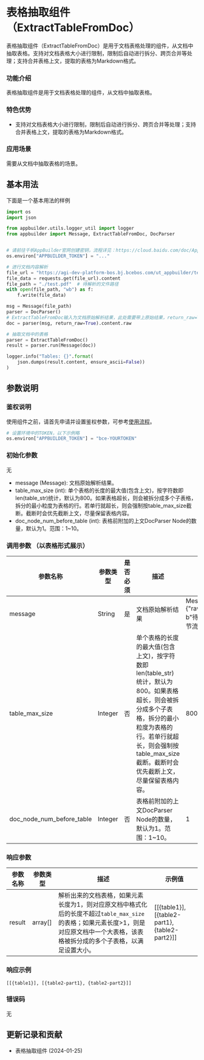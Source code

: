 # 表格抽取组件（ExtractTableFromDoc）

表格抽取组件（ExtractTableFromDoc）是用于文档表格处理的组件，从文档中抽取表格。支持对文档表格大小进行限制，限制后自动进行拆分、跨页合并等处理；支持合并表格上文，提取的表格为Markdown格式。

### 功能介绍
表格抽取组件是用于文档表格处理的组件，从文档中抽取表格。

### 特色优势
* 支持对文档表格大小进行限制，限制后自动进行拆分、跨页合并等处理；支持合并表格上文，提取的表格为Markdown格式。

### 应用场景
需要从文档中抽取表格的场景。

## 基本用法
下面是一个基本用法的样例

```python
import os
import json

from appbuilder.utils.logger_util import logger
from appbuilder import Message, ExtractTableFromDoc, DocParser


# 请前往千帆AppBuilder官网创建密钥，流程详见：https://cloud.baidu.com/doc/AppBuilder/s/Olq6grrt6#1%E3%80%81%E5%88%9B%E5%BB%BA%E5%AF%86%E9%92%A5
os.environ["APPBUILDER_TOKEN"] = "..."

# 进行文档内容解析
file_url = "https://agi-dev-platform-bos.bj.bcebos.com/ut_appbuilder/test.pdf?authorization=bce-auth-v1/e464e6f951124fdbb2410c590ef9ed2f/2024-01-25T12%3A56%3A15Z/-1/host/b54178fea9be115eafa2a8589aeadfcfaeba20d726f434f871741d4a6cb0c70d"
file_data = requests.get(file_url).content
file_path = "./test.pdf"  # 待解析的文件路径
with open(file_path, "wb") as f:
    f.write(file_data)

msg = Message(file_path)
parser = DocParser()
# ExtractTableFromDoc输入为文档原始解析结果，此处需要带上原始结果，return_raw=True.
doc = parser(msg, return_raw=True).content.raw

# 抽取文档中的表格
parser = ExtractTableFromDoc()
result = parser.run(Message(doc))

logger.info("Tables: {}".format(
    json.dumps(result.content, ensure_ascii=False))
)
```

## 参数说明

### 鉴权说明
使用组件之前，请首先申请并设置鉴权参数，可参考[使用流程](https://cloud.baidu.com/doc/AppBuilder/s/Olq6grrt6#1%E3%80%81%E5%88%9B%E5%BB%BA%E5%AF%86%E9%92%A5)。
```python
# 设置环境中的TOKEN，以下示例略
os.environ["APPBUILDER_TOKEN"] = "bce-YOURTOKEN"
```

### 初始化参数
无

* message (Message): 文档原始解析结果。
* table_max_size (int): 单个表格的长度的最大值(包含上文)，按字符数即len(table_str)统计，默认为800。如果表格超长，则会被拆分成多个子表格，拆分的最小粒度为表格的行。若单行就超长，则会强制按table_max_size截断。截断时会优先截断上文，尽量保留表格内容。
* doc_node_num_before_table (int): 表格前附加的上文DocParser Node的数量，默认为1。范围：1~10。


### 调用参数 （以表格形式展示）
| 参数名称    | 参数类型    | 是否必须 | 描述                          | 示例值                                            |
|---------|---------|------|-----------------------------|------------------------------------------------|
| message | String  | 是    | 文档原始解析结果 | Message(content={"raw_image": b"待识别的图片字节流数据"}) |
| table_max_size | Integer | 否    | 单个表格的长度的最大值(包含上文)，按字符数即len(table_str)统计，默认为800。如果表格超长，则会被拆分成多个子表格，拆分的最小粒度为表格的行。若单行就超长，则会强制按table_max_size截断。截断时会优先截断上文，尽量保留表格内容。                    | 800                                            |
| doc_node_num_before_table   | Integer | 否    | 表格前附加的上文DocParser Node的数量，默认为1。范围：1~10。                    | 1                                              |

### 响应参数
| 参数名称   | 参数类型    | 描述   | 示例值                                                 |
|--------|---------|------|-----------------------------------------------------|
| result | array[] | 解析出来的文档表格，如果元素长度为1，则对应原文档中格式化后的长度不超过`table_max_size`的表格；如果元素长度>1，则是对应原文档中一个大表格，该表格被拆分成的多个子表格，以满足设置大小。 | [[{table1}], [{table2-part1}, {table2-part2}]] |
### 响应示例
```
[[{table1}], [{table2-part1}, {table2-part2}]]
```
### 错误码
无

## 更新记录和贡献
* 表格抽取组件 (2024-01-25)
